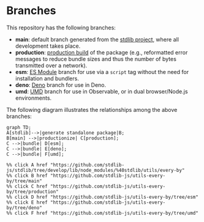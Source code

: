 <!--

@license Apache-2.0

Copyright (c) 2022 The Stdlib Authors.

Licensed under the Apache License, Version 2.0 (the "License");
you may not use this file except in compliance with the License.
You may obtain a copy of the License at

    http://www.apache.org/licenses/LICENSE-2.0

Unless required by applicable law or agreed to in writing, software
distributed under the License is distributed on an "AS IS" BASIS,
WITHOUT WARRANTIES OR CONDITIONS OF ANY KIND, either express or implied.
See the License for the specific language governing permissions and
limitations under the License.

-->

# Branches

This repository has the following branches:

-   **main**: default branch generated from the [stdlib project][stdlib-url], where all development takes place.
-   **production**: [production build][production-url] of the package (e.g., reformatted error messages to reduce bundle sizes and thus the number of bytes transmitted over a network).
-   **esm**: [ES Module][esm-url] branch for use via a `script` tag without the need for installation and bundlers.
-   **deno**: [Deno][deno-url] branch for use in Deno.
-   **umd**: [UMD][umd-url] branch for use in Observable, or in dual browser/Node.js environments.

The following diagram illustrates the relationships among the above branches:

```mermaid
graph TD;
A[stdlib]-->|generate standalone package|B;
B[main] -->|productionize| C[production];
C -->|bundle| D[esm];
C -->|bundle| E[deno];
C -->|bundle| F[umd];

%% click A href "https://github.com/stdlib-js/stdlib/tree/develop/lib/node_modules/%40stdlib/utils/every-by"
%% click B href "https://github.com/stdlib-js/utils-every-by/tree/main"
%% click C href "https://github.com/stdlib-js/utils-every-by/tree/production"
%% click D href "https://github.com/stdlib-js/utils-every-by/tree/esm"
%% click E href "https://github.com/stdlib-js/utils-every-by/tree/deno"
%% click F href "https://github.com/stdlib-js/utils-every-by/tree/umd"
```

[stdlib-url]: https://github.com/stdlib-js/stdlib/tree/develop/lib/node_modules/%40stdlib/utils/every-by
[production-url]: https://github.com/stdlib-js/utils-every-by/tree/production
[deno-url]: https://github.com/stdlib-js/utils-every-by/tree/deno
[umd-url]: https://github.com/stdlib-js/utils-every-by/tree/umd
[esm-url]: https://github.com/stdlib-js/utils-every-by/tree/esm
